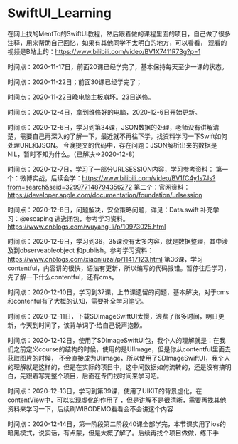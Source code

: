 # SwiftUI_Learning
在网上找的MentTo的SwiftUI教程，然后跟着做的课程里面的项目，自己做了很多注释，用来帮助自己回忆，如果有其他同学不太明白的地方，可以看看，
观看的视频是B站上的：https://www.bilibili.com/video/BV1X7411R73g?p=1


时间点：2020-11-17日，前面20课已经学完了，基本保持每天至少一课的状态。

时间点：2020-11-22日；前面30课已经学完了；

时间点：2020-11-22日晚电脑主板崩坏。23日送修。


时间点：2020-12-4日，拿到维修好的电脑，2020-12-6日开始更新。

时间点：2020-12-6日，学习到第34课，JSON数据的处理，老师没有讲解清楚，需要自己再深入的了解一下，最近就不再往下学，找资料学习一下Swift如何处理URL和JSON。
今晚提交的代码中，存在问题：JSON解析出来的数据是NIL，暂时不知为什么。（已解决->2020-12-8）

时间点：2020-12-7日，学习了一部分URLSESSION内容，学习参考资料：
第一个：微博实战，后续会学：https://www.bilibili.com/video/BV1fC4y1s7Js?from=search&seid=329977148794356272
第二个：官网资料：https://developer.apple.com/documentation/foundation/urlsession

时间点：2020-12-8日，问题解决，安全策略问题，详见：Data.swift
补充学习：@escaping 逃逸闭包，参考学习资料。https://www.cnblogs.com/wuyang-li/p/10973025.html


时间点：2020-12-9日，学习到36，35课没有太多内容，就是数据整理，其中涉及到observeableobject 和publish。参考学习资料：https://www.cnblogs.com/xiaoniuzai/p/11417123.html
第36课，学习contentful，内容讲的很快，语法有更新，所以编写的代码报错。暂停往后学习，先了解一下什么contentful，还有cms。

时间点：2020-12-10日，学习到37课，上节课遗留的问题，基本解决，对于cms和contenful有了大概的认知，需要补全学习笔记。

时间点：2020-12-11日，下载SDImageSwiftUI太慢，浪费了很多时间，明日更新，今天到时间了，该背单词了·给自己说声抱歉。

时间点：2020-12-12日，使用了SDImageSwiftUI包，我个人的理解就是：在我们之前定义course的结构的时候，使用的是UIImage，但是你从contentful里面去获取图片的时候，
                不会直接成为UIimage，所以使用了SDImageSwiftUI，我个人的理解就是这样的，但是在实际的项目中，这中间数据如何流转的，还是没有搞明白，先跟着写完整个项目，后面在专门找时间来学习吧。

时间点：2020-12-13日，学习到第39课，使用了UIKIT的背景虚化，在contentView中，可以实现虚化的作用了 ，但是讲解不是很清晰，需要再找其他资料来学习一下，后续刷WIBODEMO看看会不会讲这个内容 

时间点：2020-12-14日，第一阶段第二阶段40课全部学完，本节课实用了ios的暗黑模式，说实话，有点蒙，但是大概了解了。后续再找个项目做做，练下手

